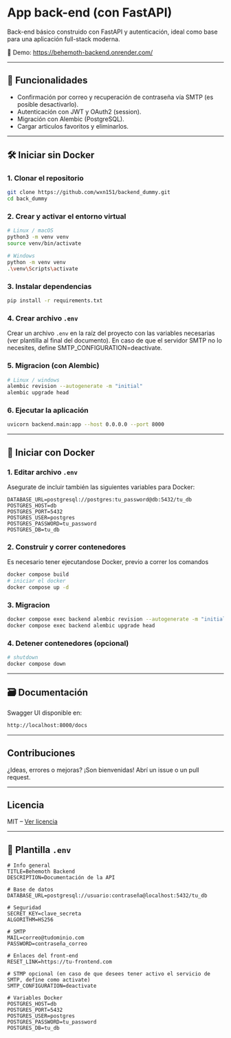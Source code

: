 # App back-end (con FastAPI)

Back-end básico construido con FastAPI y autenticación, ideal como base para una aplicación full-stack moderna.

🔗 Demo: https://behemoth-backend.onrender.com/

---

## 👾 Funcionalidades

- Confirmación por correo y recuperación de contraseña vía SMTP (es posible desactivarlo).
- Autenticación con JWT y OAuth2 (session).
- Migración con Alembic (PostgreSQL).
- Cargar articulos favoritos y eliminarlos.

---

## 🛠️ Iniciar sin Docker

### 1. Clonar el repositorio

```bash
git clone https://github.com/wxn151/backend_dummy.git
cd back_dummy
```

### 2. Crear y activar el entorno virtual

```bash
# Linux / macOS
python3 -m venv venv
source venv/bin/activate

# Windows
python -m venv venv
.\venv\Scripts\activate
```

### 3. Instalar dependencias

```bash
pip install -r requirements.txt
```

### 4. Crear archivo `.env`

Crear un archivo `.env` en la raíz del proyecto con las variables necesarias (ver plantilla al final del documento).
En caso de que el servidor SMTP no lo necesites, define SMTP_CONFIGURATION=deactivate.

### 5. Migracion (con Alembic)

```bash
# Linux / windows 
alembic revision --autogenerate -m "initial"
alembic upgrade head
```

### 6. Ejecutar la aplicación

```bash
uvicorn backend.main:app --host 0.0.0.0 --port 8000
```

---

## 🐳 Iniciar con Docker

### 1. Editar archivo `.env`

Asegurate de incluir también las siguientes variables para Docker:

```env
DATABASE_URL=postgresql://postgres:tu_password@db:5432/tu_db
POSTGRES_HOST=db
POSTGRES_PORT=5432
POSTGRES_USER=postgres
POSTGRES_PASSWORD=tu_password
POSTGRES_DB=tu_db
```

### 2. Construir y correr contenedores

Es necesario tener ejecutandose Docker, previo a correr los comandos

```bash
docker compose build
# iniciar el docker
docker compose up -d
```

### 3. Migracion

```bash
docker compose exec backend alembic revision --autogenerate -m "initial"
docker compose exec backend alembic upgrade head
```

### 4. Detener contenedores (opcional)

```bash
# shutdown
docker compose down
```

---

## 🗃️ Documentación

Swagger UI disponible en:

```txt
http://localhost:8000/docs
```

---

## Contribuciones

¿Ideas, errores o mejoras? ¡Son bienvenidas! Abrí un issue o un pull request.

---

## Licencia

MIT – [Ver licencia](https://opensource.org/licenses/MIT)

---

## 📄 Plantilla `.env`

```env
# Info general
TITLE=Behemoth Backend
DESCRIPTION=Documentación de la API

# Base de datos
DATABASE_URL=postgresql://usuario:contraseña@localhost:5432/tu_db

# Seguridad
SECRET_KEY=clave_secreta
ALGORITHM=HS256

# SMTP
MAIL=correo@tudominio.com
PASSWORD=contraseña_correo

# Enlaces del front-end
RESET_LINK=https://tu-frontend.com

# STMP opcional (en caso de que desees tener activo el servicio de SMTP, define como activate)
SMTP_CONFIGURATION=deactivate

# Variables Docker
POSTGRES_HOST=db
POSTGRES_PORT=5432
POSTGRES_USER=postgres
POSTGRES_PASSWORD=tu_password
POSTGRES_DB=tu_db
```
